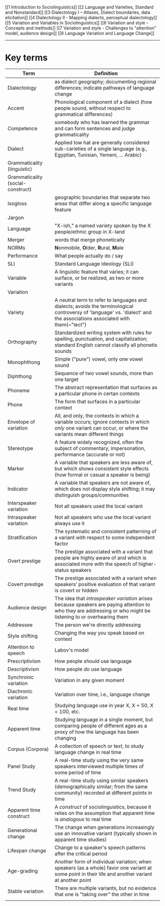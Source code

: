 [[1 Introduction to Sociolinguistics]]
[[2 Language and Varieties, Standard and Nonstandard]]
[[3 Dialectology I – Atlases, Dialect boundaries, data elicitation]]
[[4 Dialectology II - Mapping dialects, perceptual dialectology]]
[[5 Variation and Variables in Sociolinguistics]]
[[6 Variation and style - Concepts and methods]]
[[7 Variation and style - Challenges to "attention" model, audience design]]
[[8 Language Variation and Language Change]]

---

# Key terms

| Term                              | Definition                                                                                                                                                              |
| --------------------------------- | ----------------------------------------------------------------------------------------------------------------------------------------------------------------------- |
| Dialectology                      | as dialect geography; documenting regional differences; indicate pathways of language change                                                                            |
| Accent                            | Phonological component of a dialect (how people sound, without respect to grammatical differences)                                                                      |
| Competence                        | somebody who has learned the grammar and can form sentences and judge grammaticality                                                                                    |
| Dialect                           | Applied tow hat are generally considered sub-carieties of a single language (e.g., Egyptian, Tunisian, Yemeni, … Arabic)                                                |
| Grammaticality (linguistic)       |                                                                                                                                                                         |
| Grammaticality (social-construct) |                                                                                                                                                                         |
| Isogloss                          | geographic boundaries that separate two areas that differ along a specific language feature                                                                             |
| Jargon                            |                                                                                                                                                                         |
| Language                          | "X-ish," a named variety spoken by the X people/ethnic group in X-land                                                                                                  |
| Merger                            | words that merge phonetically                                                                                                                                           |
| NORMs                             | **N**onmobile, **O**lder, **R**ural, **M**ale                                                                                                                           |
| Performance                       | What people actually do / say                                                                                                                                           |
| SLI                               | Standard Language Ideology (SLI)                                                                                                                                        |
| Variable                          | A linguistic feature that varies; it can surface, or be realized, as two or more variants                                                                               |
| Variation                         |                                                                                                                                                                         |
| Variety                           | A neutral term to refer to languages and dialects; avoids the terminological controversy of 'language' vs. 'dialect' and the associations associated with them(~"lect") |
| Orthography                       | Standardized writing system with rules for spelling, punctuation, and capitalization; standard English cannot classify all phonetis sounds                              |
| Monophthong                       | Simple ("pure") vowel, only one vowel sound                                                                                                                             |
| Diphthong                         | Sequence of two vowel sounds, more than one target                                                                                                                      |
| Phoneme                           | The abstract representation that surfaces as a particular phone in certan contexts                                                                                      |
| Phone                             | The form that surfaces in a particular context                                                                                                                          |
| Envelope of variation             | All, and only, the contexts in which a variable occurs; ignore contexts in which *only* one variant can occur, or where the variants mean different things              |
| Stereotype                        | A feature widely recognized, often the subject of commentary, impersonation, performance (accurate or not)                                                              |
| Marker                            | A variable that speakers are less aware of, but which shows consistent style effects (how formal or casual a speaker is being)                                          |
| Indicator                         | A variable that speakers are not aware of, which does not display style shifting; it may distinguish groups/communities                                                 |
| Interspeaker variation            | Not all speakers used the local variant                                                                                                                                 |
| Intraspeaker variation            | Not all speakers who use the local variant always use it                                                                                                                |
| Stratification                    | The systematic and consistent patterning of a variant with respect to some independent factor                                                                           |
| Overt prestige                    | The prestige associated with a variant that people are highly aware of and which is associated more with the speech of higher-status speakers                           |
| Covert prestige                   | The prestige associated with a variant when speakers’ positive evaluation of that variant is covert or hidden                                                           |
| Audience design                   | The idea that *intraspeaker variation* arises because speakers are paying attention to who they are addressing or who might be listening to or overhearing them         |
| Addressee                         | The person we're directly addressing                                                                                                                                    |
| Style shifting                    | Changing the way you speak based on context                                                                                                                             |
| Attention to speech               | Labov's model                                                                                                                                                           |
| Prescriptivism                    | How people *should* use language                                                                                                                                        |
| Descriptivism                     | How people *do* use language                                                                                                                                            |
| Synchronic variation              | Variation in any given moment                                                                                                                                           |
| Diachronic variation              | Variation over time, i.e., language change                                                                                                                              |
| Real time                         | Studying language use in year X, X + 50, X = 100, etc.                                                                                                                  |
| Apparent time                     | Studying language in a single moment, but comparing people of different ages as a proxy of how the language has been changing                                           |
| Corpus (Corpora)                  | A collection of speech or text, to study language change in real time                                                                                                   |
| Panel Study                       | A real-time study using the very same speakers interviewed multiple times of some period of time                                                                        |
| Trend Study                       | A real-time study using similar speakers (demographically similar; from the same community) recorded at different points in time                                        |
| Apparent time construct           | A *construct* of sociolinguistics, because it relies on the assumption that apparent time is *analogous* to real time                                                   |
| Generational change               | The change when generations increasingly use an innovative variant (typically shown in apparent time studies)                                                           |
| Lifespan change                   | Change to a speaker's speech patterns after the critical period                                                                                                         |
| Age-grading                       | Another form of individual variation; when speakers (as a whole) favor one variant at some point in their life and another variant at another point                     |
| Stable variation                  | There are multiple variants, but no evidence that one is "taking over" the other in time                                                                                |
|                                   |                                                                                                                                                                         |







